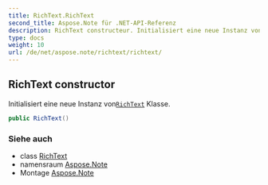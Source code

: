 ```yaml
---
title: RichText.RichText
second_title: Aspose.Note für .NET-API-Referenz
description: RichText constructeur. Initialisiert eine neue Instanz vonRichText Klasse.
type: docs
weight: 10
url: /de/net/aspose.note/richtext/richtext/
---
```

## RichText constructor

Initialisiert eine neue Instanz von[`RichText`](../) Klasse.

```csharp
public RichText()
```

### Siehe auch

* class [RichText](../)
* namensraum [Aspose.Note](../../richtext/)
* Montage [Aspose.Note](../../../)


